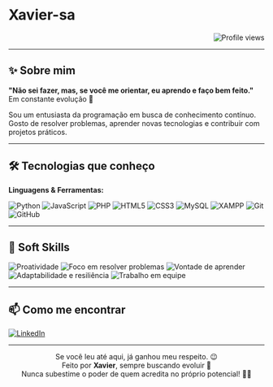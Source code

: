 # Xavier-sa

<div align="right">
  <img src="https://komarev.com/ghpvc/?username=wellingtonxs&color=006bed" alt="Profile views" />
</div>

---

## ✨ Sobre mim

**"Não sei fazer, mas, se você me orientar, eu aprendo e faço bem feito."**  
Em constante evolução 🌱

Sou um entusiasta da programação em busca de conhecimento contínuo. Gosto de resolver problemas, aprender novas tecnologias e contribuir com projetos práticos.

---

## 🛠️ Tecnologias que conheço

**Linguagens & Ferramentas:**

![Python](https://img.shields.io/badge/-Python-3776AB?style=flat-square&logo=python&logoColor=white)
![JavaScript](https://img.shields.io/badge/-JavaScript-F7DF1E?style=flat-square&logo=javascript&logoColor=black)
![PHP](https://img.shields.io/badge/-PHP-777BB4?style=flat-square&logo=php&logoColor=white)
![HTML5](https://img.shields.io/badge/-HTML5-E34F26?style=flat-square&logo=html5&logoColor=white)
![CSS3](https://img.shields.io/badge/-CSS3-1572B6?style=flat-square&logo=css3&logoColor=white)
![MySQL](https://img.shields.io/badge/-MySQL-4479A1?style=flat-square&logo=mysql&logoColor=white)
![XAMPP](https://img.shields.io/badge/-XAMPP-FB7A24?style=flat-square&logo=apache&logoColor=white)
![Git](https://img.shields.io/badge/-Git-F05032?style=flat-square&logo=git&logoColor=white)
![GitHub](https://img.shields.io/badge/-GitHub-181717?style=flat-square&logo=github&logoColor=white)

---

## 🧩 Soft Skills

![Proatividade](https://img.shields.io/badge/-Proatividade-4CAF50?style=flat-square&logo=check-circle&logoColor=white)
![Foco em resolver problemas](https://img.shields.io/badge/-Foco%20em%20resolver%20problemas-FF5722?style=flat-square&logo=target&logoColor=white)
![Vontade de aprender](https://img.shields.io/badge/-Vontade%20de%20aprender-FF9800?style=flat-square&logo=lightbulb&logoColor=white)
![Adaptabilidade e resiliência](https://img.shields.io/badge/-Adaptabilidade%20e%20resiliência-2196F3?style=flat-square&logo=loop&logoColor=white)
![Trabalho em equipe](https://img.shields.io/badge/-Trabalho%20em%20equipe-9C27B0?style=flat-square&logo=people&logoColor=white)

---

## 📫 Como me encontrar

[![LinkedIn](https://img.shields.io/badge/LinkedIn-Xavier-blue?logo=linkedin&style=flat-square)](https://www.linkedin.com/in/wellington-xavier-90a004300)


---

<p align="center">
  Se você leu até aqui, já ganhou meu respeito. 😉<br>
  Feito por <strong>Xavier</strong>, sempre buscando evoluir 🌱<br>
  Nunca subestime o poder de quem acredita no próprio potencial! 💪🔥
</p>

